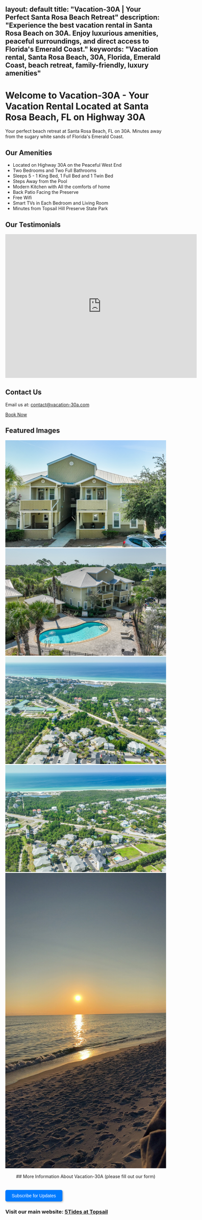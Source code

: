 layout: default
title: "Vacation-30A | Your Perfect Santa Rosa Beach Retreat"
description: "Experience the best vacation rental in Santa Rosa Beach on 30A. Enjoy luxurious amenities, peaceful surroundings, and direct access to Florida's Emerald Coast."
keywords: "Vacation rental, Santa Rosa Beach, 30A, Florida, Emerald Coast, beach retreat, family-friendly, luxury amenities"
---

# Welcome to Vacation-30A - Your Vacation Rental Located at Santa Rosa Beach, FL on Highway 30A

Your perfect beach retreat at Santa Rosa Beach, FL on 30A. Minutes away from the sugary white sands of Florida's Emerald Coast.

## Our Amenities
- Located on Highway 30A on the Peaceful West End
- Two Bedrooms and Two Full Bathrooms
- Sleeps 5 - 1 King Bed, 1 Full Bed and 1 Twin Bed
- Steps Away from the Pool
- Modern Kitchen with All the comforts of home
- Back Patio Facing the Preserve
- Free Wifi
- Smart TVs in Each Bedroom and Living Room
- Minutes from Topsail Hill Preserve State Park

## Our Testimonials
<iframe src="https://www.google.com/maps/embed?pb=!1m18!1m12!1m3!1d220545.80494094512!2d-86.05918728442042!3d30.26477764190027!2m3!1f0!2f0!3f0!3m2!1i1024!2i768!4f13.1!3m3!1m2!1s0x20b2a6733de11d6f%3A0x8d50d88867e4f1c4!2s5Tides!5e0!3m2!1sen!2sus!4v1735866600375!5m2!1sen!2sus" width="600" height="450" style="border:0;" allowfullscreen="" loading="lazy" referrerpolicy="no-referrer-when-downgrade"></iframe>

## Contact Us
Email us at: [contact@vacation-30a.com](mailto:5tidesfl@gmail.com)

<a href="https://www.airbnb.com/rooms/811737612454728329?source_impression_id=p3_1706392206_doHyVHsBGtePPOPP" class="button">
  Book Now
</a>

## Featured Images
![Topsail Village 30A](assets/images/web_412%20Topsail%20Village%20%20_31.jpg)
![Drone View of Topsail Village Pool and Building](assets/images/web_412%20Topsail%20Village%20%20_32.jpg)
![Drone View of 30A and Gulf of Mexico](assets/images/web_412%20Topsail%20Village%20%20_33.jpg)
![Drone View of 30A and Emerald Coast](assets/images/web_412%20Topsail%20Village%20%20_34.jpg)
![Beautiful Sunset at Santa Rosa Beach](assets/images/SRB_Sunset_v1.JPG)

<div style="text-align: center;">
## More Information About Vacation-30A (please fill out our form)
</div>

<button id="email-form-trigger">Subscribe for Updates</button>

<div id="email-form-popup" class="popup">
  <div class="popup-content">
    <span class="popup-close" onclick="closePopup()">×</span>
    <h2>Stay Updated!</h2>
    <iframe src="https://docs.google.com/forms/d/e/1FAIpQLSdKELiSHNu1MGxzGKqZYZfZzZAV7jjXTAwcBQz0T27F_se8eQ/viewform?embedded=true" width="640" height="586" frameborder="0" marginheight="0" marginwidth="0">
      Loading…
    </iframe>
  </div>
</div>

<link rel="stylesheet" href="https://cdnjs.cloudflare.com/ajax/libs/font-awesome/5.15.3/css/all.min.css">

<style>
  #email-form-popup {
    display: none;
    position: fixed;
    top: 0;
    left: 0;
    width: 100%;
    height: 100%;
    background-color: rgba(0, 0, 0, 0.7);
    justify-content: center;
    align-items: center;
    z-index: 1000;
  }

  .popup-content {
    background: white;
    padding: 20px;
    border-radius: 8px;
    max-width: 600px;
    width: 80%;
    box-shadow: 0 4px 8px rgba(0, 0, 0, 0.2);
    position: relative;
    text-align: center;
  }

  .popup-close {
    position: absolute;
    top: 10px;
    right: 10px;
    background: none;
    border: none;
    font-size: 1.5em;
    cursor: pointer;
  }

  #email-form-trigger {
    margin-top: 20px;
    padding: 10px 20px;
    background: #007bff;
    color: white;
    border: none;
    border-radius: 5px;
    font-size: 1em;
    cursor: pointer;
    box-shadow: 2px 2px 5px rgba(0, 0, 0, 0.3);
  }

  #email-form-trigger:hover {
    background: #0056b3;
  }
</style>

<script>
  // Show the popup after a delay
  window.onload = function () {
    setTimeout(() => {
      document.getElementById("email-form-popup").style.display = "flex";
    }, 3000); // Adjust delay as needed
  };

  // Function to close the popup
  function closePopup(event) {
    const popup = document.getElementById("email-form-popup");
    if (
      event?.target?.classList?.contains("popup-close") ||
      event?.target?.id === "email-form-popup"
    ) {
      popup.style.display = "none";
    }
  }

  // Add click listener to reopen button
  document.getElementById("email-form-trigger").addEventListener("click", () => {
    document.getElementById("email-form-popup").style.display = "flex";
  });
</script>

### Visit our main website: [5Tides at Topsail](https://5tidesfl.com)
